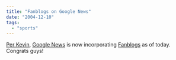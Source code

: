 ```yaml
---
title: "Fanblogs on Google News"
date: "2004-12-10"
tags: 
  - "sports"
---
```


[Per Kevin](http://blog.kevindonahue.com/archives/2004/12/google_news.php#comments), [Google News](http://news.google.com) is now incorporating [Fanblogs](http://www.fanblogs.com) as of today. Congrats guys!
